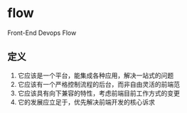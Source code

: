 # flow
Front-End Devops Flow

## 定义

1. 它应该是一个平台，能集成各种应用，解决一站式的问题
2. 它应该有一个严格控制流程的后台，而非自由灵活的前端范
3. 它应该具有向下兼容的特性，考虑前端目前工作方式的变更
4. 它的发展应立足于，优先解决前端开发的核心诉求